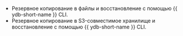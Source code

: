 * Резервное копирование в файлы и восстановление с помощью {{ ydb-short-name }} CLI.
* Резервное копирование в S3-совместимое хранилище и восстановление с помощью {{ ydb-short-name }} CLI.
